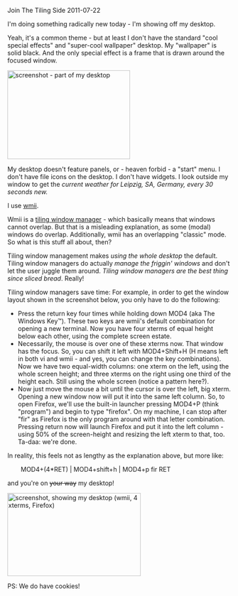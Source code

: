 Join The Tiling Side
2011-07-22

I'm doing something radically new today - I'm showing off my desktop.

Yeah, it's a common theme - but at least I don't have the standard "cool special effects" and "super-cool wallpaper" desktop. My "wallpaper" is solid black. And the only special effect is a frame that is drawn around the focused window.

<a href="http://blog.r-wos.org/wp-content/uploads/2011/07/screenshot_detail.png"><img class="size-full wp-image-300 " title="screenshot_detail" src="http://blog.r-wos.org/wp-content/uploads/2011/07/screenshot_detail.png" alt="screenshot - part of my desktop" width="276" height="200" /></a>

My desktop doesn't feature panels, or - heaven forbid - a "start" menu. I don't have file icons on the desktop. I don't have widgets. I look outside my window to get the *current weather for Leipzig, SA, Germany, every 30 seconds new.*

I use <a href="http://wmii.suckless.org/">wmii</a>.

Wmii is a <a href="http://en.wikipedia.org/wiki/Tiling_window_manager">tiling window manager</a> - which basically means that windows cannot overlap. But that is a misleading explanation, as some (modal) windows do overlap. Additionally, wmii has an overlapping "classic" mode. So what is this stuff all about, then?

Tiling window management makes *using the whole desktop* the default. Tiling window managers do actually *manage the friggin' windows* and don't let the user juggle them around. *Tiling window managers are the best thing since sliced bread*. Really!

Tiling window managers save time: For example, in order to get the window layout shown in the screenshot below, you only have to do the following:
<ul>
	<li>Press the return key four times while holding down MOD4 (aka The Windows Key™). These two keys are wmii's default combination for opening a new terminal. Now you have four xterms of equal height below each other, using the complete screen estate.</li>
	<li>Necessarily, the mouse is over one of these xterms now. That window has the focus. So, you can shift it left with MOD4+Shift+H (H means left in both vi and wmii - and yes, you can change the key combinations). Now we have two equal-width columns: one xterm on the left, using the whole screen height; and three xterms on the right using one third of the height each. Still using the whole screen (notice a pattern here?).</li>
	<li>Now just move the mouse a bit until the cursor is over the left, big xterm. Opening a new window now will put it into the same left column. So, to open Firefox, we'll use the built-in launcher pressing MOD4+P (think "program") and begin to type "firefox". On my machine, I can stop after "fir" as Firefox is the only program around with that letter combination. Pressing return now will launch Firefox and put it into the left column - using 50% of the screen-height and resizing the left xterm to that, too. Ta-daa: we're done.</li>
</ul>
In reality, this feels not as lengthy as the explanation above, but more like:
<p style="text-align: left; padding-left: 30px;">MOD4+(4*RET) | MOD4+shift+h | MOD4+p fir RET</p>
and you're on <del>your way</del> my desktop!

<a href="http://blog.r-wos.org/wp-content/uploads/2011/07/screenshot_big.png"><img class="size-medium wp-image-312" title="screenshot_big" src="http://blog.r-wos.org/wp-content/uploads/2011/07/screenshot_big-300x187.png" alt="screenshot, showing my desktop (wmii, 4 xterms, Firefox)" width="300" height="187" /></a>

PS: We do have cookies!

 